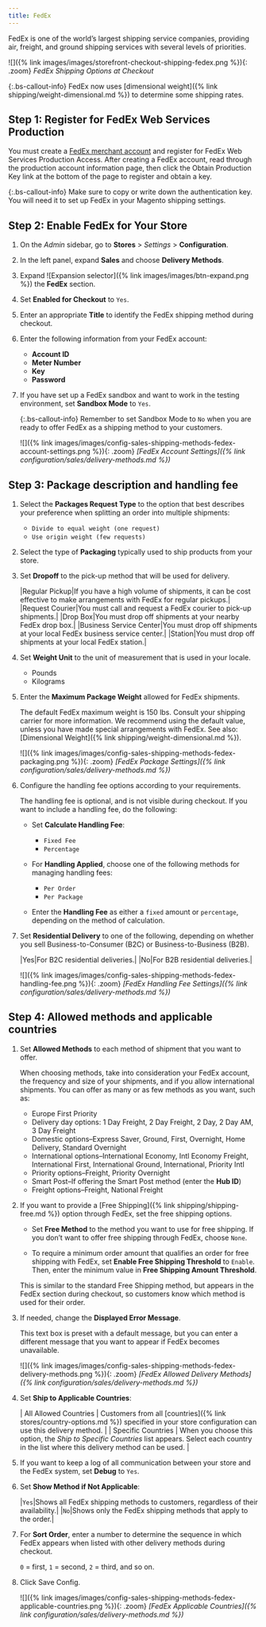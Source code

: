 ```yaml
---
title: FedEx
---
```


FedEx is one of the world’s largest shipping service companies, providing air, freight, and ground shipping services with several levels of priorities.

![]({% link images/images/storefront-checkout-shipping-fedex.png %}){: .zoom}
*FedEx Shipping Options at Checkout*

{:.bs-callout-info}
FedEx now uses [dimensional weight]({% link shipping/weight-dimensional.md %}) to determine some shipping rates.

## Step 1: Register for FedEx Web Services Production

You must create a [FedEx merchant account][1] and register for FedEx Web Services Production Access. After creating a FedEx account, read through the production account information page, then click the Obtain Production Key link at the bottom of the page to register and obtain a key.

{:.bs-callout-info}
Make sure to copy or write down the authentication key. You will need it to set up FedEx in your Magento shipping settings.

## Step 2: Enable FedEx for Your Store

1. On the _Admin_ sidebar, go to **Stores** > _Settings_ > **Configuration**.

1. In the left panel, expand **Sales** and choose **Delivery Methods**.

1. Expand ![Expansion selector]({% link images/images/btn-expand.png %}) the **FedEx** section.

1. Set **Enabled for Checkout** to `Yes`.

1. Enter an appropriate **Title** to identify the FedEx shipping method during checkout.

1. Enter the following information from your FedEx account:

   - **Account ID**
   - **Meter Number**
   - **Key**
   - **Password**

1. If you have set up a FedEx sandbox and want to work in the testing environment, set **Sandbox Mode** to `Yes`.

   {:.bs-callout-info}
   Remember to set Sandbox Mode to `No` when you are ready to offer FedEx as a shipping method to your customers.

   ![]({% link images/images/config-sales-shipping-methods-fedex-account-settings.png %}){: .zoom}
   _[FedEx Account Settings]({% link configuration/sales/delivery-methods.md %})_

## Step 3: Package description and handling fee

1. Select the **Packages Request Type** to the option that best describes your preference when splitting an order into multiple shipments:

   - `Divide to equal weight (one request)`
   - `Use origin weight (few requests)`

1. Select the type of **Packaging** typically used to ship products from your store.

1. Set **Dropoff** to the pick-up method that will be used for delivery.

    |Regular Pickup|If you have a high volume of shipments, it can be cost effective to make arrangements with FedEx for regular pickups.|
    |Request Courier|You must call and request a FedEx courier to pick-up shipments.|
    |Drop Box|You must drop off shipments at your nearby FedEx drop box.|
    |Business Service Center|You must drop off shipments at your local FedEx business service center.|
    |Station|You must drop off shipments at your local FedEx station.|

1. Set **Weight Unit** to the unit of measurement that is used in your locale.

   - Pounds
   - Kilograms

1. Enter the **Maximum Package Weight** allowed for FedEx shipments.

   The default FedEx maximum weight is 150 lbs. Consult your shipping carrier for more information. We recommend using the default value, unless you have made special arrangements with FedEx. See also: [Dimensional Weight]({% link shipping/weight-dimensional.md %}).

   ![]({% link images/images/config-sales-shipping-methods-fedex-packaging.png %}){: .zoom}
   _[FedEx Package Settings]({% link configuration/sales/delivery-methods.md %})_

1. Configure the handling fee options according to your requirements.

   The handling fee is optional, and is not visible during checkout. If you want to include a handling fee, do the following:

   - Set **Calculate Handling Fee**:

      - `Fixed Fee`
      - `Percentage`

   - For **Handling Applied**, choose one of the following methods for managing handling fees:

      - `Per Order`
      - `Per Package`

   - Enter the **Handling Fee** as either a `fixed` amount or `percentage`, depending on the method of calculation.

1. Set **Residential Delivery** to one of the following, depending on whether you sell Business-to-Consumer (B2C) or Business-to-Business (B2B).

   |Yes|For B2C residential deliveries.|
   |No|For B2B residential deliveries.|

   ![]({% link images/images/config-sales-shipping-methods-fedex-handling-fee.png %}){: .zoom}
   _[FedEx Handling Fee Settings]({% link configuration/sales/delivery-methods.md %})_

## Step 4: Allowed methods and applicable countries

1. Set **Allowed Methods** to each method of shipment that you want to offer.

   When choosing methods, take into consideration your FedEx account, the frequency and size of your shipments, and if you allow international shipments. You can offer as many or as few methods as you want, such as:

   - Europe First Priority
   - Delivery day options: 1 Day Freight, 2 Day Freight, 2 Day, 2 Day AM, 3 Day Freight
   - Domestic options–Express Saver, Ground, First, Overnight, Home Delivery, Standard Overnight
   - International options–International Economy, Intl Economy Freight, International First, International Ground, International, Priority Intl
   - Priority options–Freight, Priority Overnight
   - Smart Post–If offering the Smart Post method (enter the **Hub ID**)
   - Freight options–Freight, National Freight

1. If you want to provide a [Free Shipping]({% link shipping/shipping-free.md %}) option through FedEx, set the free shipping options.

   - Set **Free Method** to the method you want to use for free shipping. If you don’t want to offer free shipping through FedEx, choose `None`.

   - To require a minimum order amount that qualifies an order for free shipping with FedEx, set **Enable Free Shipping Threshold** to `Enable`. Then, enter the minimum value in **Free Shipping Amount Threshold**.

   This is similar to the standard Free Shipping method, but appears in the FedEx section during checkout, so customers know which method is used for their order.

1. If needed, change the **Displayed Error Message**.

   This text box is preset with a default message, but you can enter a different message that you want to appear if FedEx becomes unavailable.

   ![]({% link images/images/config-sales-shipping-methods-fedex-delivery-methods.png %}){: .zoom}
   _[FedEx Allowed Delivery Methods]({% link configuration/sales/delivery-methods.md %})_

1. Set **Ship to Applicable Countries**:

   | All Allowed Countries | Customers from all [countries]({% link stores/country-options.md %}) specified in your store configuration can use this delivery method. |
   | Specific Countries | When you choose this option, the _Ship to Specific Countries_ list appears. Select each country in the list where this delivery method can be used. |

1. If you want to keep a log of all communication between your store and the FedEx system, set **Debug** to `Yes`.

1. Set **Show Method if Not Applicable**:

    |`Yes`|Shows all FedEx shipping methods to customers, regardless of their availability.|
    |`No`|Shows only the FedEx shipping methods that apply to the order.|

1. For **Sort Order**, enter a number to determine the sequence in which FedEx appears when listed with other delivery methods during checkout.

   `0` = first, `1` = second, `2` = third, and so on.

1. Click <span class="btn">Save Config</span>.

   ![]({% link images/images/config-sales-shipping-methods-fedex-applicable-countries.png %}){: .zoom}
   _[FedEx Applicable Countries]({% link configuration/sales/delivery-methods.md %})_

[1]: https://www.fedex.com/login/web/jsp/contactInfo1.jsp
